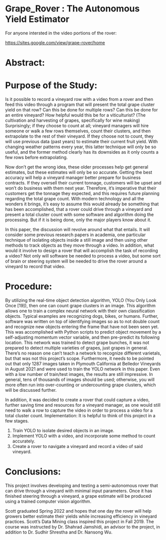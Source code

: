 # Grape_Rover : The Autonomous Yield Estimator

For anyone intersted in the video portions of the rover:

https://sites.google.com/view/grape-rover/home

# Abstract:


# Purpose of the Study: 
Is it possible to record a vineyard row with a video from
a rover and then feed this video through a program that will present the total
grape cluster yield on that row? Can this be done for multiple rows? Can this be
done for an entire vineyard? How helpful would this be for a viticulturist? (The
cultivation and harvesting of grapes, specifically for wine making) Surprisingly;
if they choose to count at all; vineyard managers will hire someone or walk a few
rows themselves, count their clusters, and then extrapolate to the rest of their
vineyard. If they choose not to count, they will use previous data (past years)
to estimate their current fruit yield. With changing weather patterns every year,
this latter technique will only be so useful, and the former method clearly has its
downsides as it only counts a few rows before extrapolating.

Now don’t get the wrong idea, these older processes help get general estimates,
but these estimates will only be so accurate. Getting the best accuracy will help
a vineyard manager better prepare for business contracts. If they oversell their
current tonnage, customers will be upset and won’t do business with them next
year. Therefore, it’s imperative that their customers get the tonnage they expected,
and this requires future planning regarding the total grape count. With modern
technology and all the wonders it brings, it’s easy to assume this would already
be something that has been accomplished, that a rover could drive through a
vineyard and present a total cluster count with some software and algorithm
doing the processing. But if it is being done, only the major players know about
it.

In this paper, the discussion will revolve around what that entails. It will
consider some previous research papers in academia, one particular technique
of isolating objects inside a still image and then using other methods to track
objects as they move through a video. In addition, what would it involve to design
a rover that will accomplish the task of recording a video? Not only will software
be needed to process a video, but some sort of brain or steering system will be
needed to drive the rover around a vineyard to record that video.

# Procedure:
By utilizing the real-time object detection algorithm, YOLO (You
Only Look Once [19]), then one can count grape clusters in an image. This 
algorithm allows one to train a complex neural network with their own classification
objects. Typical examples are recognizing dogs, bikes, or humans. Further, software 
was written on top of identifying images so as to not double count and
recognize new objects entering the frame that have not been seen yet.
This was accomplished with Python scripts to predict object movement by a
self-adjusting momentum vector variable, and then pre-predict its following
location. This network was trained to detect grape bunches, it was not prepared
to detect multiple varieties of grapes, just grapes in general. There’s no reason
one can’t teach a network to recognize different varietals, but that was not this
project’s scope. Furthermore, it needs to be pointed out that only 1287 images
taken in Plymouth California at Belledor Vineyards in August 2021 and were used
to train the YOLO network in this paper. Even with a low number of train/test
images, the results are still impressive. In general, tens of thousands of images
should be used; otherwise, you will more often run into over-counting or 
undercounting grape clusters, which will be discussed further.

In addition, it was decided to create a rover that could capture a video, further
saving time and resources for a vineyard manager, as one would still need to walk
a row to capture the video in order to process a video for a total cluster count.
Implementation: It is helpful to think of this project in a few stages.

1. Train YOLO to isolate desired objects in an image.
2. Implement YOLO with a video, and incorporate some method to count accurately.
3. Create a rover to navigate a vineyard and record a video of said vineyard.

# Conclusions: 
This project involves developing and testing a semi-autonomous
rover that can drive through a vineyard with minimal input parameters. Once it
has finished steering through a vineyard, a grape estimate will be produced using
a trained computer vision algorithm.

Scott graduated Spring 2022 and hopes that one day the rover will
help growers better estimate their yields while increasing efficiency in vineyard
practices. Scott’s Data Mining class inspired this project in Fall 2019. The course
was instructed by Dr. Shahrad Jamshidi, an advisor to the project, in addition
to Dr. Sudhir Shrestha and Dr. Nansong Wu.
